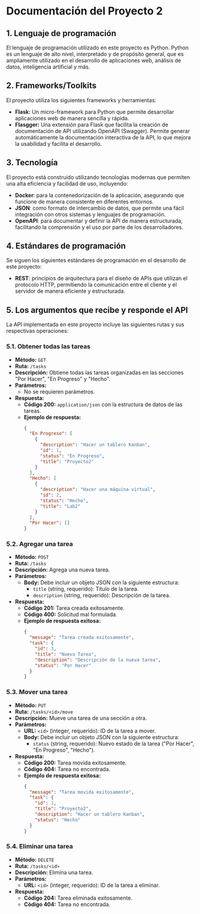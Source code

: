 
# Documentación del Proyecto 2

## 1. Lenguaje de programación
El lenguaje de programación utilizado en este proyecto es Python. Python es un lenguaje de alto nivel, interpretado y de propósito general, que es ampliamente utilizado en el desarrollo de aplicaciones web, análisis de datos, inteligencia artificial y más.

## 2. Frameworks/Toolkits

El proyecto utiliza los siguientes frameworks y herramientas:

- **Flask:** Un micro-framework para Python que permite desarrollar aplicaciones web de manera sencilla y rápida.
- **Flasgger:** Una extensión para Flask que facilita la creación de documentación de API utilizando OpenAPI (Swagger). Permite generar automáticamente la documentación interactiva de la API, lo que mejora la usabilidad y facilita el desarrollo.


## 3. Tecnología
El proyecto está construido utilizando tecnologías modernas que permiten una alta eficiencia y facilidad de uso, incluyendo:
- **Docker**: para la contenedorización de la aplicación, asegurando que funcione de manera consistente en diferentes entornos.
- **JSON**: como formato de intercambio de datos, que permite una fácil integración con otros sistemas y lenguajes de programación.
- **OpenAPI**: para documentar y definir la API de manera estructurada, facilitando la comprensión y el uso por parte de los desarrolladores.

## 4. Estándares de programación
Se siguen los siguientes estándares de programación en el desarrollo de este proyecto:
- **REST**: principios de arquitectura para el diseño de APIs que utilizan el protocolo HTTP, permitiendo la comunicación entre el cliente y el servidor de manera eficiente y estructurada.

## 5. Los argumentos que recibe y responde el API

La API implementada en este proyecto incluye las siguientes rutas y sus respectivas operaciones:

### 5.1. Obtener todas las tareas

- **Método:** `GET`
- **Ruta:** `/tasks`
- **Descripción:** Obtiene todas las tareas organizadas en las secciones "Por Hacer", "En Progreso" y "Hecho".
- **Parámetros:**
  - No se requieren parámetros.
- **Respuesta:**
  - **Código 200:** `application/json` con la estructura de datos de las tareas.
  - **Ejemplo de respuesta:**
    ```json
    {
      "En Progreso": [
        {
          "description": "Hacer un tablero Kanban",
          "id": 1,
          "status": "En Progreso",
          "title": "Proyecto2"
        }
      ],
      "Hecho": [
        {
          "description": "Hacer una máquina virtual",
          "id": 2,
          "status": "Hecho",
          "title": "Lab2"
        }
      ],
      "Por Hacer": []
    }
    ```

### 5.2. Agregar una tarea

- **Método:** `POST`
- **Ruta:** `/tasks`
- **Descripción:** Agrega una nueva tarea.
- **Parámetros:**
  - **Body:** Debe incluir un objeto JSON con la siguiente estructura:
    - `title` (string, requerido): Título de la tarea.
    - `description` (string, requerido): Descripción de la tarea.
- **Respuesta:**
  - **Código 201:** Tarea creada exitosamente.
  - **Código 400:** Solicitud mal formulada.
  - **Ejemplo de respuesta exitosa:**
    ```json
    {
      "message": "Tarea creada exitosamente",
      "task": {
        "id": 3,
        "title": "Nueva Tarea",
        "description": "Descripción de la nueva tarea",
        "status": "Por Hacer"
      }
    }
    ```

### 5.3. Mover una tarea

- **Método:** `PUT`
- **Ruta:** `/tasks/<id>/move`
- **Descripción:** Mueve una tarea de una sección a otra.
- **Parámetros:**
  - **URL:** `<id>` (integer, requerido): ID de la tarea a mover.
  - **Body:** Debe incluir un objeto JSON con la siguiente estructura:
    - `status` (string, requerido): Nuevo estado de la tarea ("Por Hacer", "En Progreso", "Hecho").
- **Respuesta:**
  - **Código 200:** Tarea movida exitosamente.
  - **Código 404:** Tarea no encontrada.
  - **Ejemplo de respuesta exitosa:**
    ```json
    {
      "message": "Tarea movida exitosamente",
      "task": {
        "id": 1,
        "title": "Proyecto2",
        "description": "Hacer un tablero Kanban",
        "status": "Hecho"
      }
    }
    ```

### 5.4. Eliminar una tarea

- **Método:** `DELETE`
- **Ruta:** `/tasks/<id>`
- **Descripción:** Elimina una tarea.
- **Parámetros:**
  - **URL:** `<id>` (integer, requerido): ID de la tarea a eliminar.
- **Respuesta:**
  - **Código 204:** Tarea eliminada exitosamente.
  - **Código 404:** Tarea no encontrada.
